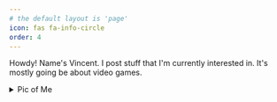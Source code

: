 ```yaml
---
# the default layout is 'page'
icon: fas fa-info-circle
order: 4
---
```


Howdy! Name's Vincent. I post stuff that I'm currently interested in. It's mostly going be about video games.



<details>
    <summary>Pic of Me</summary> 
Nice pic. Right?
     <img src="/pictures/About-Page/gameboyhorror.png">

</details>




